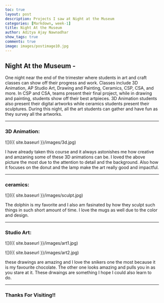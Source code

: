```yaml
---
toc: true
layout: post
description: Projects I saw at Night at the Museum
categories: [Markdown, week-1]
title: Night At the Museum
author: Aditya Ajay Nawnadhar
show_tags: true
comments: true
image: images/postimage10.jpg
---
```


## Night At the Museum -

One night near the end of the trimester where students in art and craft classes can show off their progress and work. Classes include 3D Animation, AP Studio Art, Drawing and Painting, Ceramics, CSP, CSA, and more. In CSP and CSA, teams present their final project, while in drawing and painting, students show off their best artpieces. 3D Animation students also present their digital artworks while ceramics students present their sculptures. During this night, all the art students can gather and have fun as they survey all the artworks.

---

### 3D Animation:

![]({{ site.baseurl }}/images/3d.jpg)

I have already taken this course and it always astonishes me how creative and amzaning some of these 3D animations can be. I loved the above picture the most due to the attention to detail and the background. Also how it focuses on the donut and the lamp make the art really good and impactful.

---

### ceramics:

![]({{ site.baseurl }}/images/sculpt.jpg)

The dolphin is my favorite and I also am fasinated by how they sculpt such things in such short amount of time. I love the mugs as well due to the color and design. 

---

### Studio Art:

![]({{ site.baseurl }}/images/art1.jpg)

![]({{ site.baseurl }}/images/art2.jpg)

these drawings are amazing and I love the snikers one the most because it is my favourite chocolate. The other one looks amazing and pulls you in as you stare at it. These drwaings are something I hope I could also learn to do.

---

### Thanks For Visiting!!